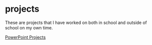 # projects
These are projects that I have worked on both in school and outside of school on my own time.

<a href="https://github.com/osmancyber/projects/tree/powerpoint-projects">PowerPoint Projects</a>
